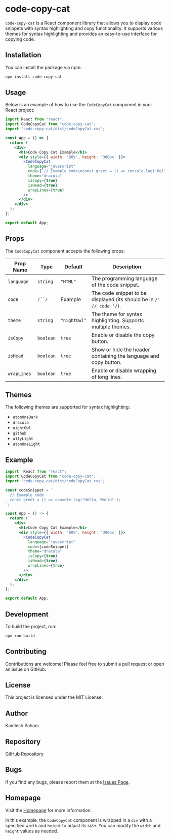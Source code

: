 # code-copy-cat

`code-copy-cat` is a React component library that allows you to display code snippets with syntax highlighting and copy functionality. It supports various themes for syntax highlighting and provides an easy-to-use interface for copying code.

## Installation

You can install the package via npm:

```bash
npm install code-copy-cat
```

## Usage

Below is an example of how to use the `CodeCopyCat` component in your React project:

```jsx
import React from "react";
import CodeCopyCat from "code-copy-cat";
import "code-copy-cat/dist/codeCopyCat.css";

const App = () => {
  return (
    <div>
      <h1>Code Copy Cat Example</h1>
      <div style={{ width: '80%', height: '300px' }}>
        <CodeCopyCat
          language="javascript"
          code={`// Example code\nconst greet = () => console.log('Hello, World!');`}
          theme="dracula"
          isCopy={true}
          isHead={true}
          wrapLines={true}
        />
      </div>
    </div>
  );
};

export default App;
```

## Props

The `CodeCopyCat` component accepts the following props:

| Prop Name  | Type      | Default    | Description                                                  |
|------------|-----------|------------|--------------------------------------------------------------|
| `language` | `string`  | `"HTML"`   | The programming language of the code snippet.                |
| `code`     | `/``/`     | Example    | The code snippet to be displayed (its should be in `/' // code '/`).                            |
| `theme`    | `string`  | `"nightOwl"` | The theme for syntax highlighting. Supports multiple themes. |
| `isCopy`   | `boolean` | `true`     | Enable or disable the copy button.                           |
| `isHead`   | `boolean` | `true`     | Show or hide the header containing the language and copy button. |
| `wrapLines`| `boolean` | `true`     | Enable or disable wrapping of long lines.                    |

## Themes

The following themes are supported for syntax highlighting:

- `atomOneDark`
- `dracula`
- `nightOwl`
- `github`
- `a11yLight`
- `atomOneLight`

## Example

```jsx
import  React from "react";
import CodeCopyCat from "code-copy-cat";
import "code-copy-cat/dist/codeCopyCat.css";

const codeSnippet = `
  // Example code
  const greet = () => console.log('Hello, World!');
`;

const App = () => {
  return (
    <div>
      <h1>Code Copy Cat Example</h1>
      <div style={{ width: '80%', height: '300px' }}>
        <CodeCopyCat
          language="javascript"
          code={codeSnippet}
          theme="dracula"
          isCopy={true}
          isHead={true}
          wrapLines={true}
        />
      </div>
    </div>
  );
};

export default App;
```

## Development

To build the project, run:

```bash
npm run build
```

## Contributing

Contributions are welcome! Please feel free to submit a pull request or open an issue on GitHub.

## License

This project is licensed under the MIT License.

## Author

Kamlesh Sahani

## Repository

[GitHub Repository](https://github.com/kamlesh-Sahani/code-copy-cat)

## Bugs

If you find any bugs, please report them at the [Issues Page](https://github.com/kamlesh-Sahani/code-copy-cat/issues).

## Homepage

Visit the [Homepage](https://github.com/kamlesh-Sahani/code-copy-cat#readme) for more information.


In this example, the `CodeCopyCat` component is wrapped in a `div` with a specified `width` and `height` to adjust its size. You can modify the `width` and `height` values as needed.